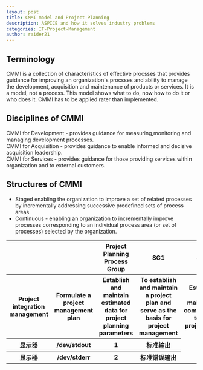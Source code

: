```yaml
---
layout: post
title: CMMI model and Project Planning
description: ASPICE and how it solves industry problems
categories: IT-Project-Management
author: raider21
---  
```

## Terminology  
CMMI is a collection of characteristics of effective procsses that provides guidance for improving an organization's procsses and ability to manage the development, acquisition and maintenance of products or services. It is a model, not a process. This model shows what to do, now how to do it or who does it. CMMI has to be applied rater than implemented.  
## Disciplines of CMMI  
CMMI for Development - provides guidance for measuring,monitoring and managing development processes.  
CMMI for Acquisition - provides guidance to enable informed and decisive acquisition leadership.  
CMMI for Services - provides guidance for those providing services within organization and to external customers.  
## Structures of CMMI  
- Staged enabling the organization to improve a set of related processes by incrementally addressing successive predefined sets of process areas.  
- Continuous - enabling an organization to incrementally improve processes corresponding to an individual process area (or set of processes) selected by the organization.  
  
<!-- | | | | | | -->
<table>
        <tr>
            <th> <th>
            <th>Project Planning Process Group</th>
            <th>SG1</th>
            <th>SG2</th>
            <th>SG3</th>
        </tr>
        <tr>
            <th>Project integration management</th>
            <th>Formulate a project management plan</th>
            <th>Establish and maintain estimated data for project planning parameters</th>
            <th>To establish and maintain a project plan and serve as the basis for project management</th>
            <th>Establish and maintain a commitment to the project plan</th>
        </tr>
        <tr>
            <th>显示器</th>
            <th>/dev/stdout</th>
            <th>1</th>
            <th>标准输出</th>
        </tr>
        <tr>
            <th>显示器</th>
            <th>/dev/stderr</th>
            <th>2</th>
            <th>标准错误输出</th>
        </tr>
    </table>